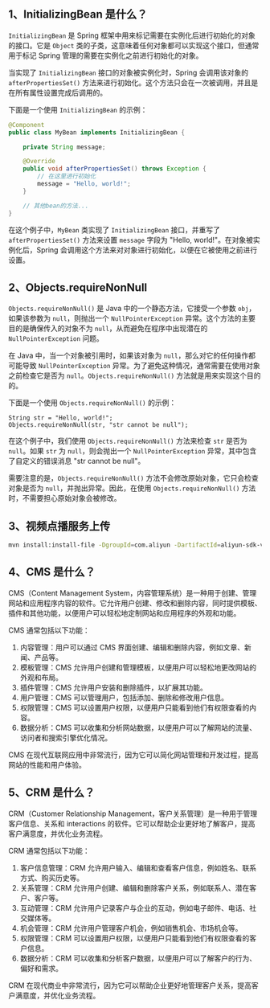 ## 1、InitializingBean 是什么？

`InitializingBean` 是 Spring 框架中用来标记需要在实例化后进行初始化的对象的接口。它是 `Object` 类的子类，这意味着任何对象都可以实现这个接口，但通常用于标记 Spring 管理的需要在实例化之前进行初始化的对象。

当实现了 `InitializingBean` 接口的对象被实例化时，Spring 会调用该对象的 `afterPropertiesSet()` 方法来进行初始化。这个方法只会在一次被调用，并且是在所有属性设置完成后调用的。

下面是一个使用 `InitializingBean` 的示例：
```java
@Component
public class MyBean implements InitializingBean {

    private String message;

    @Override
    public void afterPropertiesSet() throws Exception {
        // 在这里进行初始化
        message = "Hello, world!";
    }

    // 其他bean的方法...
}
```
在这个例子中，`MyBean` 类实现了 `InitializingBean` 接口，并重写了 `afterPropertiesSet()` 方法来设置 `message` 字段为 "Hello, world!"。在对象被实例化后，Spring 会调用这个方法来对对象进行初始化，以便在它被使用之前进行设置。



## 2、Objects.requireNonNull

 `Objects.requireNonNull()` 是 Java 中的一个静态方法，它接受一个参数 `obj`，如果该参数为 `null`，则抛出一个 `NullPointerException` 异常。这个方法的主要目的是确保传入的对象不为 `null`，从而避免在程序中出现潜在的 `NullPointerException` 问题。

在 Java 中，当一个对象被引用时，如果该对象为 `null`，那么对它的任何操作都可能导致 `NullPointerException` 异常。为了避免这种情况，通常需要在使用对象之前检查它是否为 `null`。`Objects.requireNonNull()` 方法就是用来实现这个目的的。

下面是一个使用 `Objects.requireNonNull()` 的示例：
```
String str = "Hello, world!";
Objects.requireNonNull(str, "str cannot be null");
```
在这个例子中，我们使用 `Objects.requireNonNull()` 方法来检查 `str` 是否为 `null`。如果 `str` 为 `null`，则会抛出一个 `NullPointerException` 异常，其中包含了自定义的错误消息 "str cannot be null"。

需要注意的是，`Objects.requireNonNull()` 方法不会修改原始对象，它只会检查对象是否为 `null`，并抛出异常。因此，在使用 `Objects.requireNonNull()` 方法时，不需要担心原始对象会被修改。



## 3、视频点播服务上传

```bash
mvn install:install-file -DgroupId=com.aliyun -DartifactId=aliyun-sdk-vod-upload -Dversion=1.4.15 -Dpackaging=jar -Dfile=aliyun-java-vod-upload-1.4.15.jar -Dmaven.repo.local=D:\.m2\repository-mine -s D:\workspace-mine\apache-maven-3.8.3\conf\settings.xml
```



## 4、CMS 是什么？

CMS（Content Management System，内容管理系统）是一种用于创建、管理网站和应用程序内容的软件。它允许用户创建、修改和删除内容，同时提供模板、插件和其他功能，以便用户可以轻松地定制网站和应用程序的外观和功能。

CMS 通常包括以下功能：

1. 内容管理：用户可以通过 CMS 界面创建、编辑和删除内容，例如文章、新闻、产品等。
2. 模板管理：CMS 允许用户创建和管理模板，以便用户可以轻松地更改网站的外观和布局。
3. 插件管理：CMS 允许用户安装和删除插件，以扩展其功能。
4. 用户管理：CMS 可以管理用户，包括添加、删除和修改用户信息。
5. 权限管理：CMS 可以设置用户权限，以便用户只能看到他们有权限查看的内容。
6. 数据分析：CMS 可以收集和分析网站数据，以便用户可以了解网站的流量、访问者和搜索引擎优化情况。

CMS 在现代互联网应用中非常流行，因为它可以简化网站管理和开发过程，提高网站的性能和用户体验。



## 5、CRM 是什么？

CRM（Customer Relationship Management，客户关系管理）是一种用于管理客户信息、关系和 interactions 的软件。它可以帮助企业更好地了解客户，提高客户满意度，并优化业务流程。

CRM 通常包括以下功能：

1. 客户信息管理：CRM 允许用户输入、编辑和查看客户信息，例如姓名、联系方式、购买历史等。
2. 关系管理：CRM 允许用户创建、编辑和删除客户关系，例如联系人、潜在客户、客户等。
3. 互动管理：CRM 允许用户记录客户与企业的互动，例如电子邮件、电话、社交媒体等。
4. 机会管理：CRM 允许用户管理客户机会，例如销售机会、市场机会等。
5. 权限管理：CRM 可以设置用户权限，以便用户只能看到他们有权限查看的客户信息。
6. 数据分析：CRM 可以收集和分析客户数据，以便用户可以了解客户的行为、偏好和需求。

CRM 在现代商业中非常流行，因为它可以帮助企业更好地管理客户关系，提高客户满意度，并优化业务流程。

